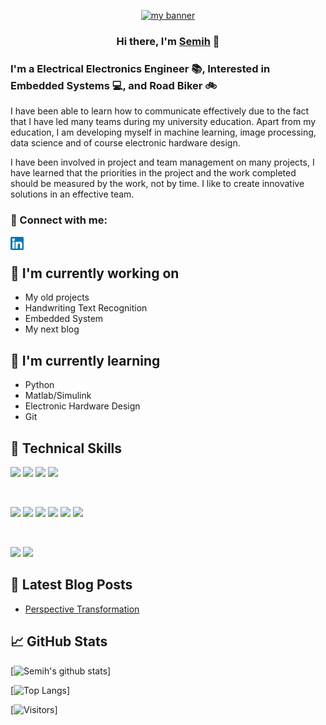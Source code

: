 <p align="center">
  <a href="http://www.semihsevinc.click/" target="_blank" rel="noreferrer"><img src="https://user-images.githubusercontent.com/82322856/136652123-ea1dcea8-9e9a-47f6-af1b-0fe2af178d60.png" alt="my banner"></a>
</p>

<h3 align="center">
Hi there, I'm <a href="http://www.semihsevinc.click/" target="_blank" rel="noreferrer">Semih</a> 👋
</h3>

<h3 align="left">
I'm a Electrical Electronics Engineer 📚, Interested in Embedded Systems 💻, and Road Biker 🚲
</h3> 

I have been able to learn how to communicate effectively due to the fact that I have led many teams during my university education. Apart from my education, I am developing myself in machine learning, image processing, data science and of course electronic hardware design.

I have been involved in project and team management on many projects, I have learned that the priorities in the project and the work completed should be measured by the work, not by time. I like to create innovative solutions in an effective team.

### 🤝 Connect with me:

<a href="https://www.linkedin.com/in/semihsevinc24/"><img align="left" src="https://raw.githubusercontent.com/semihsevinc/semihsevinc/main/image/linkedin.png" alt="Semih SEVİNÇ | LinkedIn" width="21px"/></a>

</br>

## 🔭 I'm currently working on

- My old projects
- Handwriting Text Recognition
- Embedded System
- My next blog

## 🌱 I'm currently learning

- Python
- Matlab/Simulink
- Electronic Hardware Design
- Git  

## 💼 Technical Skills

![](https://img.shields.io/badge/Python-3776AB?style=for-the-badge&logo=python&logoColor=white)
![](https://img.shields.io/badge/C-00599C?style=for-the-badge&logo=c&logoColor=white)
![](https://img.shields.io/badge/Microsoft-666666?style=for-the-badge&logo=microsoft&logoColor=white)
![](https://img.shields.io/badge/SAP-0FAAFF?style=for-the-badge&logo=sap&logoColor=white)


</br>

![](https://img.shields.io/badge/opencv-%23white.svg?style=for-the-badge&logo=opencv&logoColor=white)
![](https://img.shields.io/badge/Qt-%23217346.svg?style=for-the-badge&logo=Qt&logoColor=white)
![](https://img.shields.io/badge/jupyter-%23FA0F00.svg?style=for-the-badge&logo=jupyter&logoColor=white)
![](https://img.shields.io/badge/pycharm-143?style=for-the-badge&logo=pycharm&logoColor=black&color=black&labelColor=green)
![](https://img.shields.io/badge/Tools-Git-informational?style=flat&logo=Git&color=F05032)
![](https://img.shields.io/badge/Tools-GitHub-informational?style=flat&logo=GitHub&color=181717)

</br>

![](https://img.shields.io/badge/Quora-%23B92B27.svg?style=for-the-badge&logo=Quora&logoColor=white)
![](https://img.shields.io/badge/-Stackoverflow-FE7A16?style=for-the-badge&logo=stack-overflow&logoColor=white)

## 📝 Latest Blog Posts

- [Perspective Transformation](http://www.semihsevinc.click/perspektif-donusumu/)

## 📈 GitHub Stats 

[![Semih's github stats](https://github-readme-stats.vercel.app/api?username=semihsevinc&theme=vision-friendly-dark&show_icons=true)]

[![Top Langs](https://github-readme-stats.vercel.app/api/top-langs/?username=semihsevinc&layout=compacttheme=dark)]

[![Visitors](https://visitor-badge.glitch.me/badge?page_id=semihsevinc.semihsevinc)]
